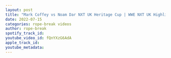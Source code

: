 ```yaml
---
layout: post
title: "Mark Coffey vs Noam Dar NXT UK Heritage Cup | WWE NXT UK Highlights"
date: 2022-07-15
categories: rope-break videos
author: rope-break
spotify_track_id: 
youtube_video_id: fQnYXzG6AdA
apple_track_id: 
youtube_metadata: 
---
```

